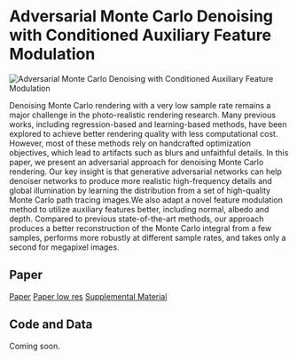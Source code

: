 # Adversarial Monte Carlo Denoising with Conditioned Auxiliary Feature Modulation

![Adversarial Monte Carlo Denoising with Conditioned Auxiliary Feature Modulation](http://adversarial.mcdenoising.org/static/img/teaser.jpg)

Denoising Monte Carlo rendering with a very low sample rate remains a major challenge in the photo-realistic rendering research. Many previous works, including regression-based and learning-based methods, have been explored to achieve better rendering quality with less computational cost. However, most of these methods rely on handcrafted optimization objectives, which lead to artifacts such as blurs and unfaithful details. In this paper, we present an adversarial approach for denoising Monte Carlo rendering. Our key insight is that generative adversarial networks can help denoiser networks to produce more realistic high-frequency details and global illumination by learning the distribution from a set of high-quality Monte Carlo path tracing images.We also adapt a novel feature modulation method to utilize auxiliary features better, including normal, albedo and depth. Compared to previous state-of-the-art methods, our approach produces a better reconstruction of the Monte Carlo integral from a few samples, performs more robustly at different sample rates, and takes only a second for megapixel images.

## Paper

[Paper](./static/paper/xuMCGANsa2019.pdf)
[Paper low res](./static/paper/xuMCGANsa2019_lowres.pdf)
[Supplemental Material](./static/paper/xuMCGANsa2019_supplemental.pdf)

## Code and Data

Coming soon.
